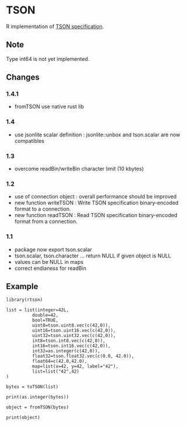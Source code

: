 # TSON

R implementation of [TSON specification](https://github.com/tercen/TSON).

## Note

Type int64 is not yet implemented.

## Changes

### 1.4.1

- fromTSON use native rust lib


### 1.4

- use jsonlite scalar definition : jsonlite::unbox and tson.scalar are now compatibles

### 1.3

- overcome readBin/writeBin character limit (10 kbytes)

### 1.2

- use of connection object : overall performance should be improved
- new function writeTSON : Write TSON specification binary-encoded format to a connection.
- new function readTSON : Read TSON specification binary-encoded format from a connection.

### 1.1

- package now export tson.scalar
- tson.scalar, tson.character ... return NULL if given object is NULL
- values can be NULL in maps
- correct endianess for readBin

## Example

```
library(rtson)

list = list(integer=42L,
          double=42,
          bool=TRUE,
          uint8=tson.uint8.vec(c(42,0)),
          uint16=tson.uint16.vec(c(42,0)),
          uint32=tson.uint32.vec(c(42,0)),
          int8=tson.int8.vec(c(42,0)),
          int16=tson.int16.vec(c(42,0)),
          int32=as.integer(c(42,0)),
          float32=tson.float32.vec(c(0.0, 42.0)),
          float64=c(42.0,42.0),
          map=list(x=42, y=42, label="42"),
          list=list("42",42)
)

bytes = toTSON(list)

print(as.integer(bytes))

object = fromTSON(bytes)

print(object)

```